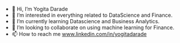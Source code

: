 - 👋 Hi, I’m Yogita  Darade
- 👀 I’m interested in everything related  to DataScience and Finance.
- 🌱 I’m currently learning Datascience and Business Analytics.
- 💞️ I’m looking to collaborate on  using machine learning for Finance.
- 📫 How to reach me www.linkedin.com/in/yogitadarade

<!---
yogitadarade/yogitadarade is a ✨ special ✨ repository because its `README.md` (this file) appears on your GitHub profile.
You can click the Preview link to take a look at your changes.
--->
